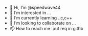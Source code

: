- 👋 Hi, I’m @speedwave44
- 👀 I’m interested in ...
- 🌱 I’m currently learning ..c,c++
- 💞️ I’m looking to collaborate on ...
- 📫 How to reach me .put req in githb

<!---
speedwave44/speedwave44 is a ✨ special ✨ repository because its `README.md` (this file) appears on your GitHub profile.
You can click the Preview link to take a look at your changes.
--->
